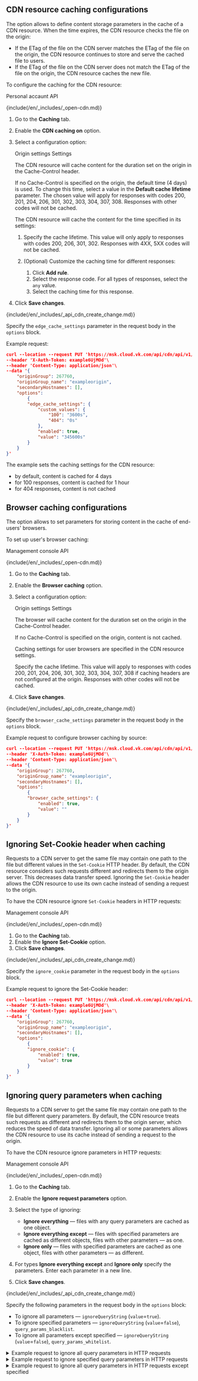 ## CDN resource сaching configurations

The option allows to define content storage parameters in the cache of a CDN resource. When the time expires, the CDN resource checks the file on the origin:

- If the ETag of the file on the CDN server matches the ETag of the file on the origin, the CDN resource continues to store and serve the cached file to users.
- If the ETag of the file on the CDN server does not match the ETag of the file on the origin, the CDN resource caches the new file.

To configure the caching for the CDN resource:

<tabs>
<tablist>
<tab>Personal accaunt</tab>
<tab>API</tab>
</tablist>
<tabpanel>

{include(/en/_includes/_open-cdn.md)}

1. Go to the **Caching** tab.
1. Enable the **CDN caching on** option.
1. Select a configuration option:

   <tabs>
   <tablist>
   <tab>Origin settings</tab>
   <tab>Settings</tab>
   </tablist>
   <tabpanel>

      The CDN resource will cache content for the duration set on the origin in the Cache-Control header.

      If no Cache-Control is specified on the origin, the default time (4 days) is used. To change this time, select a value in the **Default cache lifetime** parameter. The chosen value will apply for responses with codes 200, 201, 204, 206, 301, 302, 303, 304, 307, 308. Responses with other codes will not be cached.

   </tabpanel>
   <tabpanel>

      The CDN resource will cache the content for the time specified in its settings:

      1. Specify the cache lifetime. This value will only apply to responses with codes 200, 206, 301, 302. Responses with 4XX, 5XX codes will not be cached.
      1. (Optional) Customize the caching time for different responses:

         1. Click **Add rule**.
         1. Select the response code. For all types of responses, select the `any` value.
         1. Select the caching time for this response.

   </tabpanel>
   </tabs>

1. Click **Save changes**.

</tabpanel>
<tabpanel>

{include(/en/_includes/_api_cdn_create_change.md)}

Specify the `edge_cache_settings` parameter in the request body in the `options` block.

Example request:

```json
curl --location --request PUT 'https://msk.cloud.vk.com/api/cdn/api/v1/projects/examplef8f67/resources/175281'\
--header 'X-Auth-Token: example6UjMOd'\
--header 'Content-Type: application/json'\
--data '{
    "originGroup": 267760,
    "originGroup_name": "exampleorigin",
    "secondaryHostnames": [],
    "options":
        {
        "edge_cache_settings": {
            "custom_values": {
                "100": "3600s",
                "404": "0s"
            },
            "enabled": true,
            "value": "345600s"
        }
    }
}'
```

The example sets the caching settings for the CDN resource:

- by default, content is cached for 4 days
- for 100 responses, content is cached for 1 hour
- for 404 responses, content is not cached

</tabpanel>
</tabs>

## Browser сaching сonfigurations

The option allows to set parameters for storing content in the cache of end-users' browsers.

To set up user's browser caching:

<tabs>
<tablist>
<tab>Management console</tab>
<tab>API</tab>
</tablist>
<tabpanel>

{include(/en/_includes/_open-cdn.md)}

1. Go to the **Caching** tab.
1. Enable the **Browser caching** option.
1. Select a configuration option:

   <tabs>
   <tablist>
   <tab>Origin settings</tab>
   <tab>Settings</tab>
   </tablist>
   <tabpanel>

      The browser will cache content for the duration set on the origin in the Cache-Control header.

      If no Cache-Control is specified on the origin, content is not cached.

   </tabpanel>
   <tabpanel>

      Caching settings for user browsers are specified in the CDN resource settings.

      Specify the cache lifetime. This value will apply to responses with codes 200, 201, 204, 206, 301, 302, 303, 304, 307, 308 if caching headers are not configured at the origin. Responses with other codes will not be cached.

   </tabpanel>
   </tabs>

1. Click **Save changes**.

</tabpanel>
<tabpanel>

{include(/en/_includes/_api_cdn_create_change.md)}

Specify the `browser_cache_settings` parameter in the request body in the `options` block.

Example request to configure browser caching by source:

```json
curl --location --request PUT 'https://msk.cloud.vk.com/api/cdn/api/v1/projects/examplef8f67/resources/175281'\
--header 'X-Auth-Token: example6UjMOd'\
--header 'Content-Type: application/json'\
--data '{
    "originGroup": 267760,
    "originGroup_name": "exampleorigin",
    "secondaryHostnames": [],
    "options":
        {
        "browser_cache_settings": {
            "enabled": true,
            "value": ""
        }
    }
}'
```

</tabpanel>
</tabs>

## Ignoring Set-Cookie header when caching

Requests to a CDN server to get the same file may contain one path to the file but different values in the `Set-Cookie` HTTP header. By default, the CDN resource considers such requests different and redirects them to the origin server. This decreases data transfer speed. Ignoring the `Set-Cookie` header allows the CDN resource to use its own cache instead of sending a request to the origin.

To have the CDN resource ignore `Set-Cookie` headers in HTTP requests:

<tabs>
<tablist>
<tab>Management console</tab>
<tab>API</tab>
</tablist>
<tabpanel>

{include(/en/_includes/_open-cdn.md)}

1. Go to the **Caching** tab.
1. Enable the **Ignore Set-Cookie** option.
1. Click **Save changes**.

</tabpanel>
<tabpanel>

{include(/en/_includes/_api_cdn_create_change.md)}

Specify the `ignore_cookie` parameter in the request body in the `options` block.

Example request to ignore the Set-Cookie header:

```json
curl --location --request PUT 'https://msk.cloud.vk.com/api/cdn/api/v1/projects/examplef8f67/resources/175281'\
--header 'X-Auth-Token: example6UjMOd'\
--header 'Content-Type: application/json'\
--data '{
    "originGroup": 267760,
    "originGroup_name": "exampleorigin",
    "secondaryHostnames": [],
    "options":
        {
        "ignore_cookie": {
            "enabled": true,
            "value": true
        }
    }
}'
```

</tabpanel>
</tabs>

## Ignoring query parameters when caching

Requests to a CDN server to get the same file may contain one path to the file but different query parameters. By default, the CDN resource treats such requests as different and redirects them to the origin server, which reduces the speed of data transfer. Ignoring all or some parameters allows the CDN resource to use its cache instead of sending a request to the origin.

To have the CDN resource ignore parameters in HTTP requests:

<tabs>
<tablist>
<tab>Management console</tab>
<tab>API</tab>
</tablist>
<tabpanel>

{include(/en/_includes/_open-cdn.md)}

1. Go to the **Caching** tab.
1. Enable the **Ignore request parameters** option.
1. Select the type of ignoring:

   - **Ignore everything** — files with any query parameters are cached as one object.
   - **Ignore everything except** — files with specified parameters are cached as different objects, files with other parameters — as one.
   - **Ignore only** — files with specified parameters are cached as one object, files with other parameters — as different.

1. For types **Ignore everything except** and **Ignore only** specify the parameters. Enter each parameter in a new line.
1. Click **Save changes**.

</tabpanel>
<tabpanel>

{include(/en/_includes/_api_cdn_create_change.md)}

Specify the following parameters in the request body in the `options` block:

- To ignore all parameters — `ignoreQueryString` (`value`=`true`).
- To ignore specified parameters — `ignoreQueryString` (`value`=`false`), `query_params_blacklist`.
- To ignore all parameters except specified — `ignoreQueryString` (`value`=`false`), `query_params_whitelist`.

<details>
<summary>Example request to ignore all query parameters in HTTP requests</summary>

```json
curl --location --request PUT 'https://msk.cloud.vk.com/api/cdn/api/v1/projects/examplef8f67/resources/175281'\
--header 'X-Auth-Token: example6UjMOd'\
--header 'Content-Type: application/json'\
--data '{
    "originGroup": 267760,
    "originGroup_name": "exampleorigin",
    "secondaryHostnames": [],
    "options":
        {
        "ignoreQueryString": {
            "enabled": true,
            "value": true
        }
    }
}'
```

</details>
<details>
<summary>Example request to ignore specified query parameters in HTTP requests</summary>

```json
curl --location --request PUT 'https://msk.cloud.vk.com/api/cdn/api/v1/projects/examplef8f67/resources/175281'\
--header 'X-Auth-Token: example6UjMOd'\
--header 'Content-Type: application/json'\
--data '{
    "originGroup": 267760,
    "originGroup_name": "exampleorigin",
    "secondaryHostnames": [],
    "options":
        {
        "ignoreQueryString": {
            "enabled": true,
            "value": false
        },
        "query_params_blacklist": {
                "enabled": true,
                "value": [
                    "color",
                    "type"
                ]
         }
    }
}'
```

</details>
<details>
<summary>Example request to ignore all query parameters in HTTP requests except specified</summary>

```json
curl --location --request PUT 'https://msk.cloud.vk.com/api/cdn/api/v1/projects/examplef8f67/resources/175281'\
--header 'X-Auth-Token: example6UjMOd'\
--header 'Content-Type: application/json'\
--data '{
    "originGroup": 267760,
    "originGroup_name": "exampleorigin",
    "secondaryHostnames": [],
    "options":
        {
        "ignoreQueryString": {
            "enabled": true,
            "value": false
        },
        "query_params_whitelist": {
                "enabled": true,
                "value": [
                    "color",
                    "type"
                ]
         }
    }
}'
```

</details>

</tabpanel>
</tabs>

